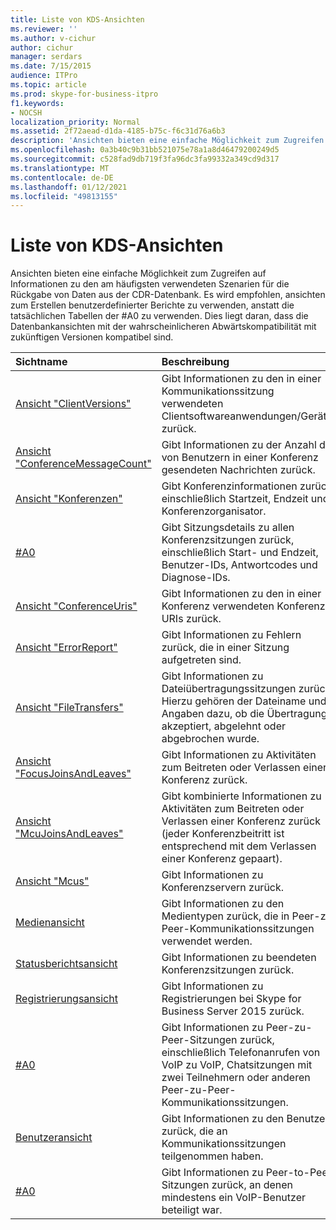 ```yaml
---
title: Liste von KDS-Ansichten
ms.reviewer: ''
ms.author: v-cichur
author: cichur
manager: serdars
ms.date: 7/15/2015
audience: ITPro
ms.topic: article
ms.prod: skype-for-business-itpro
f1.keywords:
- NOCSH
localization_priority: Normal
ms.assetid: 2f72aead-d1da-4185-b75c-f6c31d76a6b3
description: 'Ansichten bieten eine einfache Möglichkeit zum Zugreifen auf Informationen zu den am häufigsten verwendeten Szenarien für die Rückgabe von Daten aus der CDR-Datenbank. Es wird empfohlen, ansichten zum Erstellen benutzerdefinierter Berichte zu verwenden, anstatt die tatsächlichen Tabellen der #A0 zu verwenden. Dies liegt daran, dass die Datenbankansichten mit der wahrscheinlicheren Abwärtskompatibilität mit zukünftigen Versionen kompatibel sind.'
ms.openlocfilehash: 0a3b40c9b31bb521075e78a1a8d46479200249d5
ms.sourcegitcommit: c528fad9db719f3fa96dc3fa99332a349cd9d317
ms.translationtype: MT
ms.contentlocale: de-DE
ms.lasthandoff: 01/12/2021
ms.locfileid: "49813155"
---
```

# <a name="list-of-cdr-views"></a>Liste von KDS-Ansichten
 
Ansichten bieten eine einfache Möglichkeit zum Zugreifen auf Informationen zu den am häufigsten verwendeten Szenarien für die Rückgabe von Daten aus der CDR-Datenbank. Es wird empfohlen, ansichten zum Erstellen benutzerdefinierter Berichte zu verwenden, anstatt die tatsächlichen Tabellen der #A0 zu verwenden. Dies liegt daran, dass die Datenbankansichten mit der wahrscheinlicheren Abwärtskompatibilität mit zukünftigen Versionen kompatibel sind.
  
|**Sichtname**|**Beschreibung**|
|:-----|:-----|
|[Ansicht "ClientVersions"](clientversions-0.md) <br/> |Gibt Informationen zu den in einer Kommunikationssitzung verwendeten Clientsoftwareanwendungen/Geräten zurück.  <br/> |
|[Ansicht "ConferenceMessageCount"](conferencemessagecount-0.md) <br/> |Gibt Informationen zu der Anzahl der von Benutzern in einer Konferenz gesendeten Nachrichten zurück.  <br/> |
|[Ansicht "Konferenzen"](conferences-0.md) <br/> |Gibt Konferenzinformationen zurück, einschließlich Startzeit, Endzeit und Konferenzorganisator.  <br/> |
|[#A0](conferencesessiondetails.md) <br/> |Gibt Sitzungsdetails zu allen Konferenzsitzungen zurück, einschließlich Start- und Endzeit, Benutzer-IDs, Antwortcodes und Diagnose-IDs.  <br/> |
|[Ansicht "ConferenceUris"](conferenceuris-0.md) <br/> |Gibt Informationen zu den in einer Konferenz verwendeten Konferenz-URIs zurück.  <br/> |
|[Ansicht "ErrorReport"](errorreport-0.md) <br/> |Gibt Informationen zu Fehlern zurück, die in einer Sitzung aufgetreten sind.  <br/> |
|[Ansicht "FileTransfers"](filetransfers.md) <br/> |Gibt Informationen zu Dateiübertragungssitzungen zurück. Hierzu gehören der Dateiname und Angaben dazu, ob die Übertragung akzeptiert, abgelehnt oder abgebrochen wurde.  <br/> |
|[Ansicht "FocusJoinsAndLeaves"](focusjoinsandleaves-0.md) <br/> |Gibt Informationen zu Aktivitäten zum Beitreten oder Verlassen einer Konferenz zurück.  <br/> |
|[Ansicht "McuJoinsAndLeaves"](mcujoinsandleaves-0.md) <br/> |Gibt kombinierte Informationen zu Aktivitäten zum Beitreten oder Verlassen einer Konferenz zurück (jeder Konferenzbeitritt ist entsprechend mit dem Verlassen einer Konferenz gepaart).  <br/> |
|[Ansicht "Mcus"](mcus-0.md) <br/> |Gibt Informationen zu Konferenzservern zurück.  <br/> |
|[Medienansicht](media-0.md) <br/> |Gibt Informationen zu den Medientypen zurück, die in Peer-zu-Peer-Kommunikationssitzungen verwendet werden.  <br/> |
|[Statusberichtsansicht](progressreport-0.md) <br/> |Gibt Informationen zu beendeten Konferenzsitzungen zurück.  <br/> |
|[Registrierungsansicht](registration-0.md) <br/> |Gibt Informationen zu Registrierungen bei Skype for Business Server 2015 zurück.  <br/> |
|[#A0](sessiondetails-0.md) <br/> |Gibt Informationen zu Peer-zu-Peer-Sitzungen zurück, einschließlich Telefonanrufen von VoIP zu VoIP, Chatsitzungen mit zwei Teilnehmern oder anderen Peer-zu-Peer-Kommunikationssitzungen.  <br/> |
|[Benutzeransicht](user.md) <br/> |Gibt Informationen zu den Benutzern zurück, die an Kommunikationssitzungen teilgenommen haben.  <br/> |
|[#A0](voipdetails.md) <br/> |Gibt Informationen zu Peer-to-Peer-Sitzungen zurück, an denen mindestens ein VoIP-Benutzer beteiligt war.  <br/> |
   

